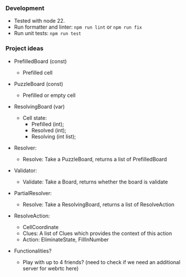 ### Development

- Tested with node 22.
- Run formatter and linter: `npm run lint` or `npm run fix`
- Run unit tests: `npm run test`

### Project ideas

- PrefilledBoard (const)
  - Prefilled cell
- PuzzleBoard (const) 
  - Prefilled or empty cell
- ResolvingBoard (var)
  - Cell state:
    - Prefilled (int);
    - Resolved (int);
    - Resolving (int list);
- Resolver:
  - Resolve: Take a PuzzleBoard, returns a list of PrefilledBoard
- Validator:
  - Validate: Take a Board, returns whether the board is validate
- PartialResolver:
  - Resolve: Take a ResolvingBoard, returns a list of ResolveAction
- ResolveAction:
  - CellCoordinate
  - Clues: A list of Clues which provides the context of this action
  - Action: EliminateState, FillInNumber


- Functionalities?
  - Play with up to 4 friends? (need to check if we need an additional server for webrtc here)
